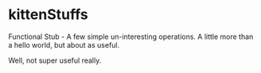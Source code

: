 kittenStuffs
============

Functional Stub - A few simple un-interesting operations.  A little more than a hello world, but about as useful.

Well, not super useful really.
